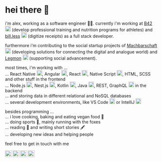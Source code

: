 # hei there 🙂

i'm alex, working as a software engineer 🧑‍💻. currently i'm working at
[B42](https://www.b-42.com) <img alt="b42" width="18px" src="https://www.b-42.com/_nuxt/img/B42_Logo_White.eaf26b0.svg" /> (develop professional training and nutrition programs for athletes) and 
[bill.less](https://billless.app) <img alt="billless" width="18px" src="https://billless.app/assets/img/newLogo/logo.png" /> (digitize receipts) as a full stack developer. 

furthermore i'm contributing to the social startup projects of 
[Machbarschaft](https://machbarschaft.jetzt) <img alt="Machbarschaft" width="18px" src="https://www.machbarschaft.jetzt/wp-content/uploads/2021/04/LogoMBS.jpg" /> (developing solutions for connecting the digital and analogue world) 
and [Legmon](https://legmon.com) <img alt="Legmon" width="18px" src="https://legmon.com/wp-content/uploads//2019/12/legmonKranz.svg" /> (supporting social advancement).

most times, i'm working with ...
<br/>
... React Native <img alt="React Native" width="18px" src="https://cdn.jsdelivr.net/npm/simple-icons@v3/icons/react.svg" />, 
Angular <img alt="Angular" width="18px" src="https://cdn.jsdelivr.net/npm/simple-icons@v3/icons/angular.svg" />, 
React <img alt="React" width="18px" src="https://cdn.jsdelivr.net/npm/simple-icons@v3/icons/react.svg" />, 
Native Script <img alt="Native Script" width="18px" src="https://cdn.jsdelivr.net/npm/simple-icons@v3/icons/nativescript.svg" />,
HTML, 
SCSS and other stuff in the frontend
<br/>
... Node.js <img alt="Node.js" width="18px" src="https://cdn.jsdelivr.net/npm/simple-icons@v3/icons/node-dot-js.svg" />, 
Nest.js <img alt="Nest.js" width="18px" src="https://cdn.jsdelivr.net/npm/simple-icons@v3/icons/nestjs.svg" />, 
Kotlin <img alt="Kotlin" width="18px" src="https://cdn.jsdelivr.net/npm/simple-icons@v3/icons/kotlin.svg" />, 
Java <img alt="Java" width="18px" src="https://cdn.jsdelivr.net/npm/simple-icons@v3/icons/java.svg" />, 
REST, 
GraphQL <img alt="GraphQL" width="18px" src="https://cdn.jsdelivr.net/npm/simple-icons@v3/icons/graphql.svg" /> in the backend
<br/>
... and storing data in different relational and NoSQL databases
<br/>
... several development environments, like 
VS Code <img alt="VS Code" width="18px" src="https://cdn.jsdelivr.net/npm/simple-icons@v3/icons/visualstudiocode.svg" /> or 
IntelliJ <img alt="IntelliJ" width="18px" src="https://cdn.jsdelivr.net/npm/simple-icons@v3/icons/intellijidea.svg" />

besides programming ...
<br/>
... i love cooking, baking and eating vegan food  🌱
<br/>
... doing sports 👟, mainly running with the foxes 
<br/>
... reading 📒 and writing short stories 🖋
<br/>
... developing new ideas and helping people 

feel free to get in touch with me 

[<img align="left" alt="Alexander Hodes | LinkedIn" width="22px" src="https://cdn.jsdelivr.net/npm/simple-icons@v3/icons/linkedin.svg" />][linkedin]
[<img align="left" alt="Alexander Hodes | Instagram" width="22px" marginLeft="12px" src="https://cdn.jsdelivr.net/npm/simple-icons@v3/icons/instagram.svg" />][instagram]
[<img align="left" alt="Alexander Hodes | Xing" width="22px" marginLeft="12px" src="https://cdn.jsdelivr.net/npm/simple-icons@v3/icons/xing.svg" />][xing]
[<img align="left" alt="Alexander Hodes | Spotify" width="22px" marginLeft="12px" src="https://cdn.jsdelivr.net/npm/simple-icons@v3/icons/spotify.svg" />][spotify]

[instagram]: https://instagram.com/alexander_hodes
[linkedin]: https://www.linkedin.com/in/alexander-hodes/
[xing]: https://www.xing.com/profile/Alexander_Hodes/cv
[spotify]: https://open.spotify.com/user/6xrfgukqp9abkswomkdj8gk6w
